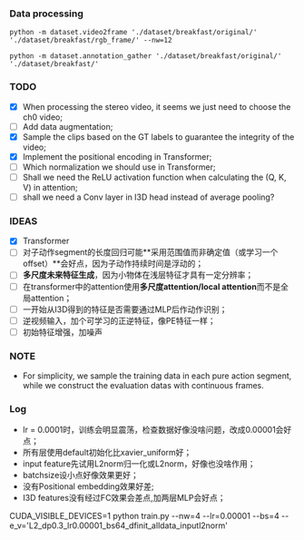 ### Data processing
`` python -m dataset.video2frame './dataset/breakfast/original/' './dataset/breakfast/rgb_frame/' --nw=12 ``

`` python -m dataset.annotation_gather './dataset/breakfast/original/' './dataset/breakfast/' ``

### TODO
- [x] When processing the stereo video, it seems we just need to choose the ch0 video;
- [ ] Add data augmentation;
- [x] Sample the clips based on the GT labels to guarantee the integrity of the video;
- [x] Implement the positional encoding in Transformer;
- [ ] Which normalization we should use in Transformer;
- [ ] Shall we need the ReLU activation function when calculating the (Q, K, V) in attention;
- [ ] shall we need a Conv layer in I3D head instead of average pooling?

### IDEAS
- [x] Transformer
- [ ] 对子动作segment的长度回归可能**采用范围值而非确定值（或学习一个offset）**会好点，因为子动作持续时间是浮动的；
- [ ] **多尺度未来特征生成**，因为小物体在浅层特征才具有一定分辨率；
- [ ] 在transformer中的attention使用**多尺度attention/local attention**而不是全局attention；
- [ ] 一开始从I3D得到的特征是否需要通过MLP后作动作识别；
- [ ] 逆视频输入，加个可学习的正逆特征，像PE特征一样；
- [ ] 初始特征增强，加噪声

### NOTE
- For simplicity, we sample the training data in each pure action segment, while we construct the evaluation datas with continuous frames.


### Log
- lr = 0.0001时，训练会明显震荡，检查数据好像没啥问题，改成0.00001会好点；
- 所有层使用default初始化比xavier_uniform好；
- input feature先试用L2norm归一化或L2norm，好像也没啥作用；
- batchsize设小点好像效果更好；
- 没有Positional embedding效果好差;
- I3D features没有经过FC效果会差点,加两层MLP会好点；

CUDA_VISIBLE_DEVICES=1 python train.py --nw=4 --lr=0.00001 --bs=4 --e_v='L2_dp0.3_lr0.00001_bs64_dfinit_alldata_inputl2norm'